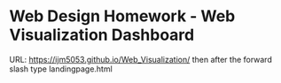 # Web Design Homework - Web Visualization Dashboard

URL: https://ijm5053.github.io/Web_Visualization/
then after the forward slash type landingpage.html
